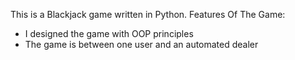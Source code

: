 This is a Blackjack game written in Python. 
Features Of The Game:
  - I designed the game with OOP principles
  - The game is between one user and an automated dealer
 
